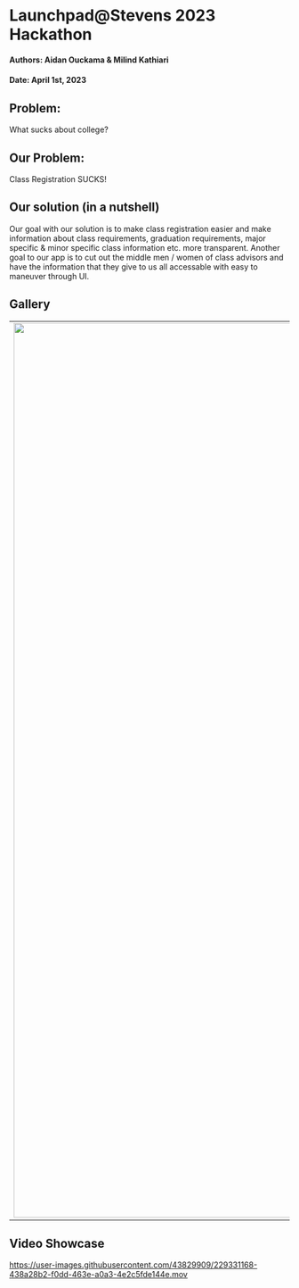 # Launchpad@Stevens 2023 Hackathon
#### Authors: Aidan Ouckama & Milind Kathiari
#### Date: April 1st, 2023

## Problem:
What sucks about college?

## Our Problem:
Class Registration SUCKS!

## Our solution (in a nutshell)
Our goal with our solution is to make class registration easier and make information about class requirements, graduation requirements, major specific & minor specific class information etc. more transparent. Another goal to our app is to cut out the middle men / women of class advisors and have the information that they give to us all accessable with easy to maneuver through UI.

## Gallery
| | | |
|:-------------------------:|:-------------------------:|:-------------------------:|
<img width="1604" alt="screen shot 2017-08-07 at 12 18 15 pm" src="https://user-images.githubusercontent.com/43829909/229331262-b5e6d528-3ec6-4112-b2bc-e65eaadee916.png">| <img width="1604" alt="screen shot 2017-08-07 at 12 18 15 pm" src="https://user-images.githubusercontent.com/43829909/229331265-c7159e0e-628a-487f-8748-436aeb3a5fcc.png">|<img width="1604" alt="screen shot 2017-08-07 at 12 18 15 pm" src="https://user-images.githubusercontent.com/43829909/229331268-0add7f54-05e4-402a-9437-e68297b9dd0f.png">

## Video Showcase
https://user-images.githubusercontent.com/43829909/229331168-438a28b2-f0dd-463e-a0a3-4e2c5fde144e.mov
